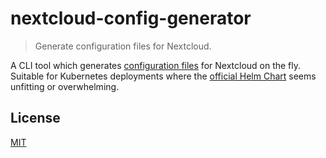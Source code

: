 # nextcloud-config-generator

> Generate configuration files for Nextcloud.

A CLI tool which generates [configuration files](https://docs.nextcloud.com/server/latest/admin_manual/configuration_server/config_sample_php_parameters.html) for Nextcloud
on the fly. Suitable for Kubernetes deployments where the [official Helm Chart](https://github.com/nextcloud/helm/tree/main/charts/nextcloud) seems unfitting or overwhelming.

## License

[MIT](LICENSE)
